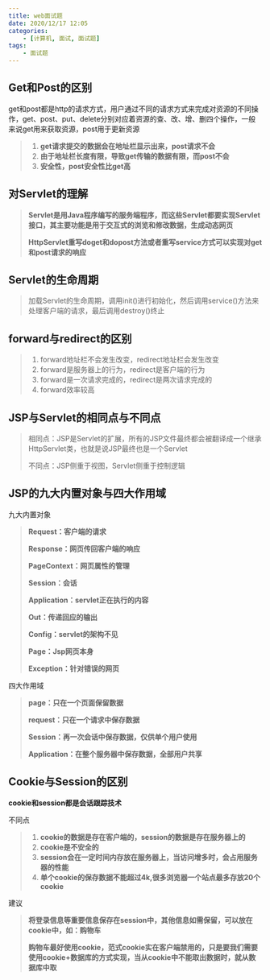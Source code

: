 ```yaml
---
title: web面试题
date: 2020/12/17 12:05
categories:
	- [计算机, 面试, 面试题]
tags:
	- 面试题
---
```




## Get和Post的区别

get和post都是http的请求方式，用户通过不同的请求方式来完成对资源的不同操作，get、post、put、delete分别对应着资源的查、改、增、删四个操作，一般来说get用来获取资源，post用于更新资源

> 1. **get请求提交的数据会在地址栏显示出来，post请求不会**
> 2. **由于地址栏长度有限，导致get传输的数据有限，而post不会**
> 3. **安全性，post安全性比get高**

## 对Servlet的理解

> **Servlet是用Java程序编写的服务端程序，而这些Servlet都要实现Servlet接口，其主要功能是用于交互式的浏览和修改数据，生成动态网页**
>
> **HttpServlet重写doget和dopost方法或者重写service方式可以实现对get和post请求的响应**

## Servlet的生命周期

> 加载Servlet的生命周期，调用init()进行初始化，然后调用service()方法来处理客户端的请求，最后调用destroy()终止

## forward与redirect的区别

> 1. forward地址栏不会发生改变，redirect地址栏会发生改变
> 2. forward是服务器上的行为，redirect是客户端的行为
> 3. forward是一次请求完成的，redirect是两次请求完成的
> 4. forward效率较高

## JSP与Servlet的相同点与不同点

> 相同点：JSP是Servlet的扩展，所有的JSP文件最终都会被翻译成一个继承HttpServlet类，也就是说JSP最终也是一个Servlet
>
> 不同点：JSP侧重于视图，Servlet侧重于控制逻辑

## JSP的九大内置对象与四大作用域

九大内置对象

> **Request：客户端的请求**
>
> **Response：网页传回客户端的响应**
>
> **PageContext：网页属性的管理**
>
> **Session：会话**
>
> **Application：servlet正在执行的内容**
>
> **Out：传递回应的输出**
>
> **Config：servlet的架构不见**
>
> **Page：Jsp网页本身**
>
> **Exception：针对错误的网页**

四大作用域

> **page：只在一个页面保留数据**
>
> **request：只在一个请求中保存数据**
>
> **Session：再一次会话中保存数据，仅供单个用户使用**
>
> **Application：在整个服务器中保存数据，全部用户共享**

## Cookie与Session的区别

**cookie和session都是会话跟踪技术**

不同点

> 1. **cookie的数据是存在客户端的，session的数据是存在服务器上的**
> 2. **cookie是不安全的**
> 3. **session会在一定时间内存放在服务器上，当访问增多时，会占用服务器的性能**
> 4. **单个cookie的保存数据不能超过4k,很多浏览器一个站点最多存放20个cookie**

建议

> **将登录信息等重要信息保存在session中，其他信息如需保留，可以放在cookie中，如：购物车**
>
> **购物车最好使用cookie，范式cookie实在客户端禁用的，只是要我们需要使用cookie+数据库的方式实现，当从cookie中不能取出数据时，就从数据库中取**